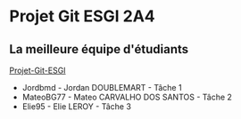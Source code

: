 # Projet Git ESGI 2A4

## La meilleure équipe d'étudiants
[Projet-Git-ESGI](https://github.com/Jordbmd/Projet-Git-ESGI)

- Jordbmd - Jordan DOUBLEMART - Tâche 1
- MateoBG77 - Mateo CARVALHO DOS SANTOS - Tâche 2 
- Elie95 - Elie LEROY - Tâche 3

